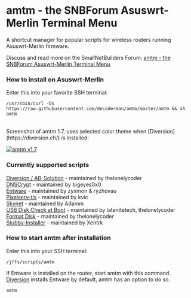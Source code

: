 # amtm - the SNBForum Asuswrt-Merlin Terminal Menu

A shortcut manager for popular scripts for wireless routers running Asuswrt-Merlin firmware.

Discuss and read more on the SmallNetBuilders Forum: [amtm - the SNBForum Asuswrt-Merlin Terminal Menu](https://www.snbforums.com/threads/amtm-the-snbforums-asuswrt-merlin-terminal-menu.42415/)


### How to install on Asuswrt-Merlin
Enter this into your favorite SSH terminal:

`/usr/sbin/curl -Os https://raw.githubusercontent.com/decoderman/amtm/master/amtm && sh amtm`

<br/>
Screenshot of amtm 1.7, uses selected color theme when [Diversion](https://diversion.ch/) is installed:
<br/>

[![amtm v1.7](https://i.imgur.com/r78Jzxl.png "amtm v1.7")](https://i.imgur.com/r78Jzxl.png "amtm v1.7")

### Currently supported scripts

[Diversion / AB-Solution](https://www.snbforums.com/threads/diversion-the-router-adblocker.48538/) - maintained by thelonelycoder<br/>
[DNSCrypt](https://www.snbforums.com/threads/release-dnscrypt-installer-for-asuswrt.36071/) - maintained by bigeyes0x0<br/>
[Entware](https://github.com/Entware/entware) - maintained by zyxmon & ryzhovau<br/>
[Pixelserv-tls](https://www.snbforums.com/threads/pixelserv-a-better-one-pixel-webserver-for-adblock.26114/) - maintained by kvic<br/>
[Skynet](https://www.snbforums.com/threads/skynet-asus-firewall-addition-dynamic-malware-country-manual-ip-blocking.16798/) - maintained by Adamm<br/>
[USB Disk Check at Boot](https://github.com/RMerl/asuswrt-merlin/wiki/USB-Disk-Check-at-Boot) - maintained by latenitetech, thelonelycoder<br/>
[Format Disk](https://www.snbforums.com/threads/amtm-the-snbforum-asuswrt-merlin-terminal-menu.42415/) - maintained by thelonelycoder<br/>
[Stubby-Installer](https://www.snbforums.com/threads/stubby-installer-asuswrt-merlin.49469/) - maintained by Xentrk<br/>


### How to start amtm after installation
Enter this into your SSH terminal:

`/jffs/scripts/amtm`

If Entware is installed on the router, start amtm with this command.<br/>
[Diversion](https://diversion.ch/) installs Entware by default, amtm has an option to do so.

`amtm`
